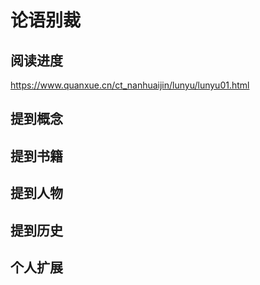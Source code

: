 # 论语别裁

## 阅读进度

https://www.quanxue.cn/ct_nanhuaijin/lunyu/lunyu01.html

## 提到概念

## 提到书籍

## 提到人物

## 提到历史

## 个人扩展